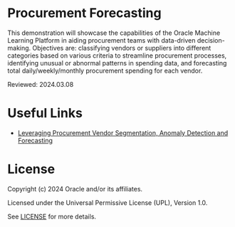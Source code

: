 # Procurement Forecasting

This demonstration will showcase the capabilities of the Oracle Machine Learning Platform in aiding procurement teams with data-driven decision-making.
Objectives are: classifying vendors or suppliers into different categories based on various criteria to streamline procurement processes, identifying unusual or abnormal patterns in spending data, and forecasting total daily/weekly/monthly procurement spending for each vendor.

Reviewed: 2024.03.08
 
 
# Useful Links

- [Leveraging Procurement Vendor Segmentation, Anomaly Detection and Forecasting](https://www.youtube.com/watch?v=Ilz4lJzHZcs)

 
# License
 
Copyright (c) 2024 Oracle and/or its affiliates.
 
Licensed under the Universal Permissive License (UPL), Version 1.0.
 
See [LICENSE](https://github.com/oracle-devrel/technology-engineering/blob/main/LICENSE) for more details.
